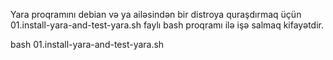 Yara proqramını debian və ya ailəsindən bir distroya quraşdırmaq üçün 01.install-yara-and-test-yara.sh faylı bash proqramı ilə işə salmaq kifayətdir.

bash 01.install-yara-and-test-yara.sh
